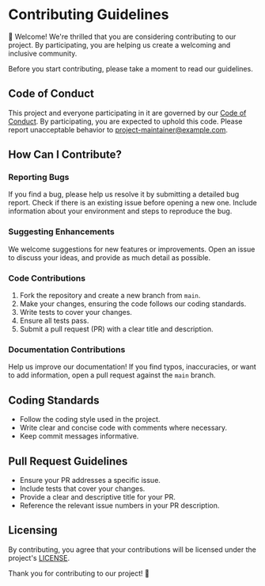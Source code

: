 # Contributing Guidelines

👋 Welcome! We're thrilled that you are considering contributing to our project. By participating, you are helping us create a welcoming and inclusive community.

Before you start contributing, please take a moment to read our guidelines.

## Code of Conduct

This project and everyone participating in it are governed by our [Code of Conduct](CODE_OF_CONDUCT.md). By participating, you are expected to uphold this code. Please report unacceptable behavior to [project-maintainer@example.com](mailto:contact.sunnyallana@gmail.com).

## How Can I Contribute?

### Reporting Bugs

If you find a bug, please help us resolve it by submitting a detailed bug report. Check if there is an existing issue before opening a new one. Include information about your environment and steps to reproduce the bug.

### Suggesting Enhancements

We welcome suggestions for new features or improvements. Open an issue to discuss your ideas, and provide as much detail as possible.

### Code Contributions

1. Fork the repository and create a new branch from `main`.
2. Make your changes, ensuring the code follows our coding standards.
3. Write tests to cover your changes.
4. Ensure all tests pass.
5. Submit a pull request (PR) with a clear title and description.

### Documentation Contributions

Help us improve our documentation! If you find typos, inaccuracies, or want to add information, open a pull request against the `main` branch.

## Coding Standards

- Follow the coding style used in the project.
- Write clear and concise code with comments where necessary.
- Keep commit messages informative.

## Pull Request Guidelines

- Ensure your PR addresses a specific issue.
- Include tests that cover your changes.
- Provide a clear and descriptive title for your PR.
- Reference the relevant issue numbers in your PR description.

## Licensing

By contributing, you agree that your contributions will be licensed under the project's [LICENSE](LICENSE).

Thank you for contributing to our project! 🚀
